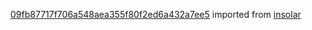 [09fb87717f706a548aea355f80f2ed6a432a7ee5](https://github.com/insolar/insolar/commit/09fb87717f706a548aea355f80f2ed6a432a7ee5) imported from [insolar](https://github.com/insolar/insolar)
